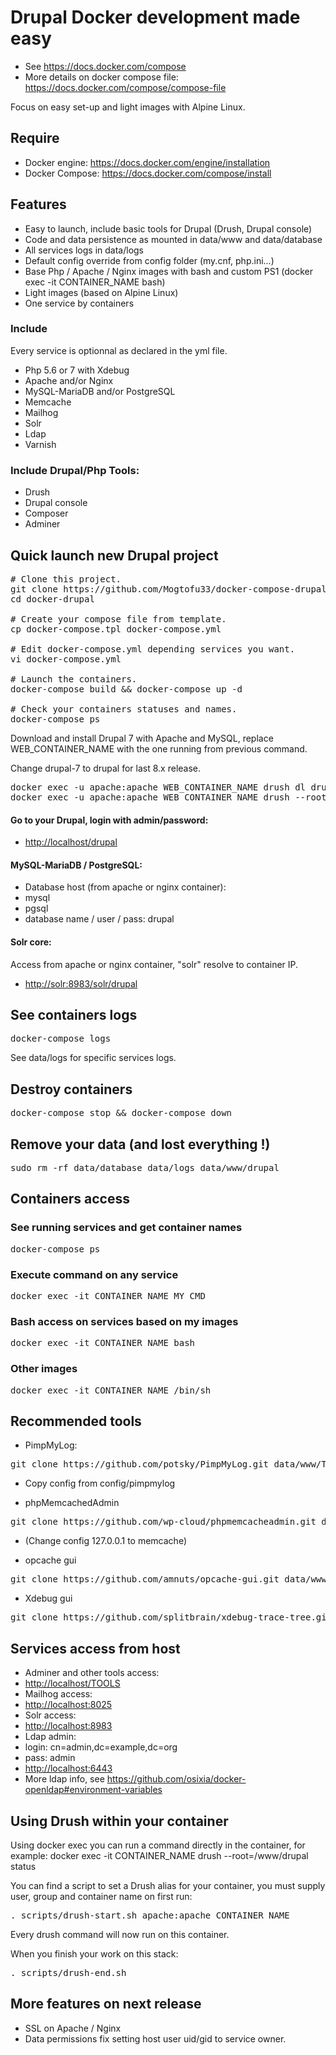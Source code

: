 # Drupal Docker development made easy

* See https://docs.docker.com/compose
* More details on docker compose file: https://docs.docker.com/compose/compose-file

Focus on easy set-up and light images with Alpine Linux.

## Require
* Docker engine: https://docs.docker.com/engine/installation
* Docker Compose: https://docs.docker.com/compose/install

## Features
* Easy to launch, include basic tools for Drupal (Drush, Drupal console)
* Code and data persistence as mounted in data/www and data/database
* All services logs in data/logs
* Default config override from config folder (my.cnf, php.ini...)
* Base Php / Apache / Nginx images with bash and custom PS1 (docker exec -it CONTAINER_NAME bash)
* Light images (based on Alpine Linux)
* One service by containers

### Include
Every service is optionnal as declared in the yml file.
* Php 5.6 or 7 with Xdebug
* Apache and/or Nginx
* MySQL-MariaDB and/or PostgreSQL
* Memcache
* Mailhog
* Solr
* Ldap
* Varnish

### Include Drupal/Php Tools:
* Drush
* Drupal console
* Composer
* Adminer

## Quick launch new Drupal project

<pre>
# Clone this project.
git clone https://github.com/Mogtofu33/docker-compose-drupal.git docker-drupal
cd docker-drupal

# Create your compose file from template.
cp docker-compose.tpl docker-compose.yml

# Edit docker-compose.yml depending services you want.
vi docker-compose.yml

# Launch the containers.
docker-compose build && docker-compose up -d

# Check your containers statuses and names.
docker-compose ps
</pre>

Download and install Drupal 7 with Apache and MySQL, replace WEB_CONTAINER_NAME with the one running from previous command.

Change drupal-7 to drupal for last 8.x release.
<pre>
docker exec -u apache:apache WEB_CONTAINER_NAME drush dl drupal-7 -y --destination=/www --drupal-project-rename
docker exec -u apache:apache WEB_CONTAINER_NAME drush --root=/www/drupal si -y --db-url=mysql://drupal:drupal@mysql/drupal --account-name=admin --account-pass=password
</pre>

#### Go to your Drupal, login with admin/password:

* [http://localhost/drupal](http://localhost/drupal)

#### MySQL-MariaDB / PostgreSQL:
* Database host (from apache or nginx container):
 * mysql
 * pgsql
* database name / user / pass: drupal

#### Solr core:
Access from apache or nginx container, "solr" resolve to container IP.
* [http://solr:8983/solr/drupal](http://solr:8983/solr/drupal)

## See containers logs
<pre>docker-compose logs</pre>

See data/logs for specific services logs.

## Destroy containers
<pre>docker-compose stop && docker-compose down</pre>

## Remove your data (and lost everything !)
<pre>sudo rm -rf data/database data/logs data/www/drupal</pre>

## Containers access

### See running services and get container names
<pre>docker-compose ps</pre>

### Execute command on any service
<pre>docker exec -it CONTAINER_NAME MY_CMD</pre>

### Bash access on services based on my images
<pre>docker exec -it CONTAINER_NAME bash</pre>

### Other images
<pre>docker exec -it CONTAINER_NAME /bin/sh</pre>

## Recommended tools

- PimpMyLog:
<pre>git clone https://github.com/potsky/PimpMyLog.git data/www/TOOLS/PimpMyLog</pre>
 - Copy config from config/pimpmylog

- phpMemcachedAdmin
<pre>git clone https://github.com/wp-cloud/phpmemcacheadmin.git data/www/TOOLS/PhpMemcachedAdmin</pre>
  - (Change config 127.0.0.1 to memcache)

- opcache gui
<pre>git clone https://github.com/amnuts/opcache-gui.git data/www/TOOLS/Opcache-gui</pre>

- Xdebug gui
<pre>git clone https://github.com/splitbrain/xdebug-trace-tree.git data/www/TOOLS/Xdebug-trace</pre>

## Services access from host

* Adminer and other tools access:
 * [http://localhost/TOOLS](http://localhost/TOOLS)
* Mailhog access:
 * [http://localhost:8025](http://localhost:8025)
* Solr access:
 * [http://localhost:8983](http://localhost:8983)
* Ldap admin:
 * login: cn=admin,dc=example,dc=org
 * pass: admin
 * [http://localhost:6443](http://localhost:6443)
* More ldap info, see https://github.com/osixia/docker-openldap#environment-variables

## Using Drush within your container

Using docker exec you can run a command directly in the container, for example:
 docker exec -it CONTAINER_NAME drush --root=/www/drupal status

You can find a script to set a Drush alias for your container, you must supply user, group and container name on first run:
<pre>. scripts/drush-start.sh apache:apache CONTAINER_NAME</pre>
Every drush command will now run on this container.

When you finish your work on this stack:
<pre>. scripts/drush-end.sh</pre>

## More features on next release

* SSL on Apache / Nginx
* Data permissions fix setting host user uid/gid to service owner.
